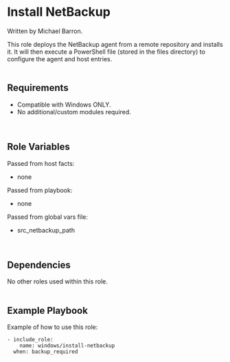 Install NetBackup
=================

Written by Michael Barron.

This role deploys the NetBackup agent from a remote repository and installs it. It will then execute a PowerShell file (stored in the files directory) to configure the agent and host entries.
<br/><br/>

Requirements
------------

- Compatible with Windows ONLY.
- No additional/custom modules required.
<br/>

Role Variables
--------------

Passed from host facts:
- none

Passed from playbook:
- none

Passed from global vars file:
- src_netbackup_path
<br/>

Dependencies
------------

No other roles used within this role.
<br/><br/>

Example Playbook
----------------

Example of how to use this role:

    - include_role:
        name: windows/install-netbackup
      when: backup_required
      

